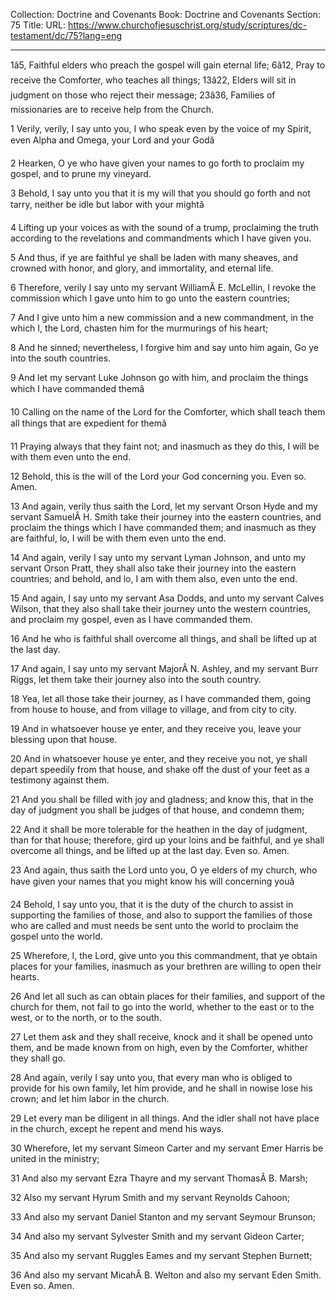 Collection: Doctrine and Covenants
Book: Doctrine and Covenants
Section: 75
Title: 
URL: https://www.churchofjesuschrist.org/study/scriptures/dc-testament/dc/75?lang=eng

---

1â5, Faithful elders who preach the gospel will gain eternal life; 6â12, Pray to receive the Comforter, who teaches all things; 13â22, Elders will sit in judgment on those who reject their message; 23â36, Families of missionaries are to receive help from the Church.

1 Verily, verily, I say unto you, I who speak even by the voice of my Spirit, even Alpha and Omega, your Lord and your Godâ

2 Hearken, O ye who have given your names to go forth to proclaim my gospel, and to prune my vineyard.

3 Behold, I say unto you that it is my will that you should go forth and not tarry, neither be idle but labor with your mightâ

4 Lifting up your voices as with the sound of a trump, proclaiming the truth according to the revelations and commandments which I have given you.

5 And thus, if ye are faithful ye shall be laden with many sheaves, and crowned with honor, and glory, and immortality, and eternal life.

6 Therefore, verily I say unto my servant WilliamÂ E. McLellin, I revoke the commission which I gave unto him to go unto the eastern countries;

7 And I give unto him a new commission and a new commandment, in the which I, the Lord, chasten him for the murmurings of his heart;

8 And he sinned; nevertheless, I forgive him and say unto him again, Go ye into the south countries.

9 And let my servant Luke Johnson go with him, and proclaim the things which I have commanded themâ

10 Calling on the name of the Lord for the Comforter, which shall teach them all things that are expedient for themâ

11 Praying always that they faint not; and inasmuch as they do this, I will be with them even unto the end.

12 Behold, this is the will of the Lord your God concerning you. Even so. Amen.

13 And again, verily thus saith the Lord, let my servant Orson Hyde and my servant SamuelÂ H. Smith take their journey into the eastern countries, and proclaim the things which I have commanded them; and inasmuch as they are faithful, lo, I will be with them even unto the end.

14 And again, verily I say unto my servant Lyman Johnson, and unto my servant Orson Pratt, they shall also take their journey into the eastern countries; and behold, and lo, I am with them also, even unto the end.

15 And again, I say unto my servant Asa Dodds, and unto my servant Calves Wilson, that they also shall take their journey unto the western countries, and proclaim my gospel, even as I have commanded them.

16 And he who is faithful shall overcome all things, and shall be lifted up at the last day.

17 And again, I say unto my servant MajorÂ N. Ashley, and my servant Burr Riggs, let them take their journey also into the south country.

18 Yea, let all those take their journey, as I have commanded them, going from house to house, and from village to village, and from city to city.

19 And in whatsoever house ye enter, and they receive you, leave your blessing upon that house.

20 And in whatsoever house ye enter, and they receive you not, ye shall depart speedily from that house, and shake off the dust of your feet as a testimony against them.

21 And you shall be filled with joy and gladness; and know this, that in the day of judgment you shall be judges of that house, and condemn them;

22 And it shall be more tolerable for the heathen in the day of judgment, than for that house; therefore, gird up your loins and be faithful, and ye shall overcome all things, and be lifted up at the last day. Even so. Amen.

23 And again, thus saith the Lord unto you, O ye elders of my church, who have given your names that you might know his will concerning youâ

24 Behold, I say unto you, that it is the duty of the church to assist in supporting the families of those, and also to support the families of those who are called and must needs be sent unto the world to proclaim the gospel unto the world.

25 Wherefore, I, the Lord, give unto you this commandment, that ye obtain places for your families, inasmuch as your brethren are willing to open their hearts.

26 And let all such as can obtain places for their families, and support of the church for them, not fail to go into the world, whether to the east or to the west, or to the north, or to the south.

27 Let them ask and they shall receive, knock and it shall be opened unto them, and be made known from on high, even by the Comforter, whither they shall go.

28 And again, verily I say unto you, that every man who is obliged to provide for his own family, let him provide, and he shall in nowise lose his crown; and let him labor in the church.

29 Let every man be diligent in all things. And the idler shall not have place in the church, except he repent and mend his ways.

30 Wherefore, let my servant Simeon Carter and my servant Emer Harris be united in the ministry;

31 And also my servant Ezra Thayre and my servant ThomasÂ B. Marsh;

32 Also my servant Hyrum Smith and my servant Reynolds Cahoon;

33 And also my servant Daniel Stanton and my servant Seymour Brunson;

34 And also my servant Sylvester Smith and my servant Gideon Carter;

35 And also my servant Ruggles Eames and my servant Stephen Burnett;

36 And also my servant MicahÂ B. Welton and also my servant Eden Smith. Even so. Amen.

